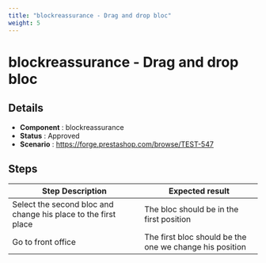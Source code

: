 ```yaml
---
title: "blockreassurance - Drag and drop bloc"
weight: 5
---
```


# blockreassurance - Drag and drop bloc
## Details
* **Component** : blockreassurance
* **Status** : Approved
* **Scenario** : https://forge.prestashop.com/browse/TEST-547

## Steps
| Step Description | Expected result |
| ----- | ----- |
| Select the second bloc and change his place to the first place | The bloc should be in the first position |
| Go to front office | The first bloc should be the one we change his position |